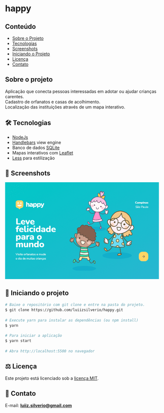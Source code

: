 # happy
## Conteúdo
* [Sobre o Projeto](#sobre-o-projeto)
* [Tecnologias](#hammer_and_wrench-tecnologias)
* [Screenshots](#camera_flash-screenshots)
* [Iniciando o Projeto](#car-Iniciando-o-projeto)
* [Licença](#balance_scale-licença)
* [Contato](#email-contato)

## Sobre o projeto
Aplicação que conecta pessoas interessadas em adotar ou ajudar crianças carentes.<br />
Cadastro de orfanatos e casas de acolhimento.<br />
Localização das instituições através de um mapa interativo.

## :hammer_and_wrench: Tecnologias
* <ins>NodeJs</ins>
* <ins>Handlebars</ins> view engine
* Banco de dados <ins>SQLite</ins>
* Mapas interativos com <ins>Leaflet</ins>
* <ins>Less</ins> para estilização

## :camera_flash: Screenshots
![](https://github.com/luiizsilverio/happy/blob/main/public/images/screenshots/happy.gif)

## :car: Iniciando o projeto
```bash
# Baixe o repositório com git clone e entre na pasta do projeto.
$ git clone https://github.com/luiizsilverio/happy.git

# Execute yarn para instalar as dependências (ou npm install)
$ yarn

# Para iniciar a aplicação
$ yarn start

# Abra http://localhost:5500 no navegador
```

## :balance_scale: Licença
Este projeto está licenciado sob a [licença MIT](LICENSE).

## :email: Contato

E-mail: [**luiiz.silverio@gmail.com**](mailto:luiiz.silverio@gmail.com)
